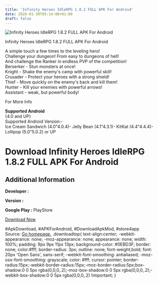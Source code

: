 ```yaml
---
title: 'Infinity Heroes IdleRPG 1.8.2 FULL APK For Android'
date: 2020-01-30T05:14:00+01:00
draft: false
---
```


![Infinity Heroes IdleRPG 1.8.2 FULL APK For Android](https://i1.wp.com/apkhome.net/wp-content/uploads/2017/05/Infinity-Heroes-IdleRPG-1.8.2.png "Infinity Heroes IdleRPG 1.8.2 FULL APK For Android")

  

Infinity Heroes IdleRPG 1.8.2 FULL APK For Android

A simple touch a few times to the leveling hero!  
Challenge your dungeon! From easy to dungeons of hell!  
And challenge the Ranker in endless PVP of the competition!  
Berserker - Stun monsters at once!  
Knight - Shake the enemy's camp with powerful skill!  
Crusader - Protect your heroes with a strong shield!  
Thief - Move quickly on the enemy's back and kill them!  
Hunter - Kill your enemies with powerful arrows!  
Assistant - weak, but powerful body!

For More Info

**Supported Android**  
{4.0 and UP}  
Supported Android Version:-  
Ice Cream Sandwich (4.0"4.0.4)- Jelly Bean (4.1"4.3.1)- KitKat (4.4"4.4.4)- Lollipop (5.0"5.0.2) or UP

Download Infinity Heroes IdleRPG 1.8.2 FULL APK For Android
===========================================================

Additional Information
----------------------

**Developer :**

**Version :**

**Google Play :** PlayStore

  

[Download Now](https://store4app.co/post/infinity-heroes-idlerpg-1-8-2-full-apk-for-android_1573671235)

  
#ApkDownload, #APKForAndroid, #DownloadApkMod, #store4app  
Source: [Go homepage.](https://store4app.co/post/infinity-heroes-idlerpg-1-8-2-full-apk-for-android_1573671235) .downloadtop{ text-align:center; -webkit-appearance: none; -moz-appearance: none; appearance: none; width: 100%; padding: 9px 9px 11px 13px; background-color: #0EBD3F; border: none; color:#fff; border-radius: 3px; outline: none; font-weight;bold; font: 20px 'Open Sans', sans-serif; -webkit-font-smoothing: antialiased; -moz-osx-font-smoothing: grayscale; color: #fff; cursor: pointer; border-radius:15px;-webkit-border-radius:15px;-moz-border-radius:5px;box-shadow:0 0 5px rgba(0,0,0,.2);-moz-box-shadow:0 0 5px rgba(0,0,0,.2);-webkit-box-shadow:0 0 5px rgba(0,0,0,.2) !important; }